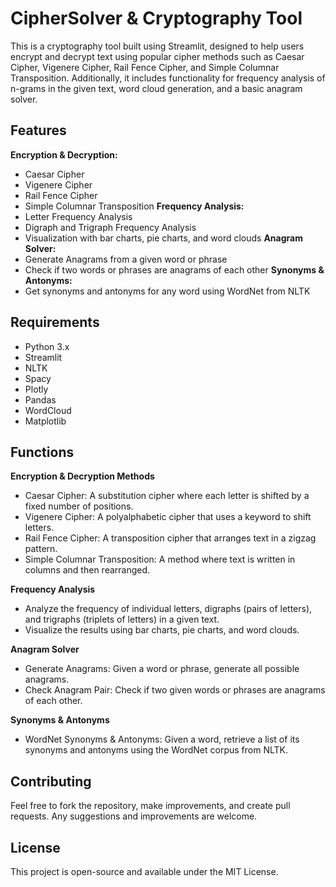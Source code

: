 # CipherSolver & Cryptography Tool

This is a cryptography tool built using Streamlit, designed to help users encrypt and decrypt text using popular cipher methods such as Caesar Cipher, Vigenere Cipher, Rail Fence Cipher, and Simple Columnar Transposition. Additionally, it includes functionality for frequency analysis of n-grams in the given text, word cloud generation, and a basic anagram solver.

## Features
**Encryption & Decryption:**
- Caesar Cipher
-  Vigenere Cipher
-  Rail Fence Cipher
-  Simple Columnar Transposition
**Frequency Analysis:**
- Letter Frequency Analysis
- Digraph and Trigraph Frequency Analysis
- Visualization with bar charts, pie charts, and word clouds
**Anagram Solver:**
- Generate Anagrams from a given word or phrase
- Check if two words or phrases are anagrams of each other
**Synonyms & Antonyms:**
- Get synonyms and antonyms for any word using WordNet from NLTK

## Requirements
- Python 3.x
- Streamlit
- NLTK
- Spacy
- Plotly
- Pandas
- WordCloud
- Matplotlib

## Functions
**Encryption & Decryption Methods**
- Caesar Cipher: A substitution cipher where each letter is shifted by a fixed number of positions.
- Vigenere Cipher: A polyalphabetic cipher that uses a keyword to shift letters.
- Rail Fence Cipher: A transposition cipher that arranges text in a zigzag pattern.
- Simple Columnar Transposition: A method where text is written in columns and then rearranged.
  
**Frequency Analysis**
- Analyze the frequency of individual letters, digraphs (pairs of letters), and trigraphs (triplets of letters) in a given text.
- Visualize the results using bar charts, pie charts, and word clouds.
  
**Anagram Solver**
- Generate Anagrams: Given a word or phrase, generate all possible anagrams.
- Check Anagram Pair: Check if two given words or phrases are anagrams of each other.
  
**Synonyms & Antonyms**
- WordNet Synonyms & Antonyms: Given a word, retrieve a list of its synonyms and antonyms using the WordNet corpus from NLTK.

## Contributing
Feel free to fork the repository, make improvements, and create pull requests. Any suggestions and improvements are welcome.

## License
This project is open-source and available under the MIT License.
